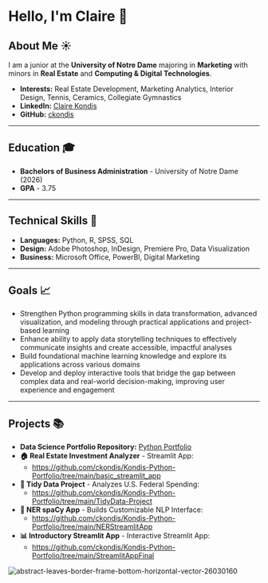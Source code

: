 # Hello, I'm Claire 👋

## About Me :sunny:
I am a junior at the **University of Notre Dame** majoring in **Marketing** with minors in **Real Estate** and **Computing & Digital Technologies**. 
- **Interests:** Real Estate Development, Marketing Analytics, Interior Design, Tennis, Ceramics, Collegiate Gymnastics
- **LinkedIn:** [Claire Kondis](https://www.linkedin.com/in/claire-kondis-461b6b265/)
- **GitHub:** [ckondis](https://github.com/ckondis)
___
## Education 🎓
- **Bachelors of Business Administration** - University of Notre Dame (2026)
- **GPA** - 3.75
___
## Technical Skills :iphone:
- **Languages:** Python, R, SPSS, SQL
- **Design:** Adobe Photoshop, InDesign, Premiere Pro, Data Visualization
- **Business:** Microsoft Office, PowerBI, Digital Marketing
___
## Goals :chart_with_upwards_trend:
- Strengthen Python programming skills in data transformation, advanced visualization, and modeling through practical applications and project-based learning
- Enhance ability to apply data storytelling techniques to effectively communicate insights and create accessible, impactful analyses
- Build foundational machine learning knowledge and explore its applications across various domains
- Develop and deploy interactive tools that bridge the gap between complex data and real-world decision-making, improving user experience and engagement
---
## Projects :books:
- **Data Science Portfolio Repository:** [Python Portfolio](https://github.com/ckondis/Kondis-Python-Portfolio)
- **🏠 Real Estate Investment Analyzer** - Streamlit App:
  - https://github.com/ckondis/Kondis-Python-Portfolio/tree/main/basic_streamlit_app
- **💸 Tidy Data Project** - Analyzes U.S. Federal Spending:
  - https://github.com/ckondis/Kondis-Python-Portfolio/tree/main/TidyData-Project
- **📖 NER spaCy App** - Builds Customizable NLP Interface:
  - https://github.com/ckondis/Kondis-Python-Portfolio/tree/main/NERStreamlitApp
- **📊 Introductory Streamlit App** - Interactive Streamlit App:
  - https://github.com/ckondis/Kondis-Python-Portfolio/tree/main/StreamlitAppFinal

![abstract-leaves-border-frame-bottom-horizontal-vector-26030160](https://github.com/user-attachments/assets/3abf6eb7-27dd-4108-9bf4-e7980f149c2a)

